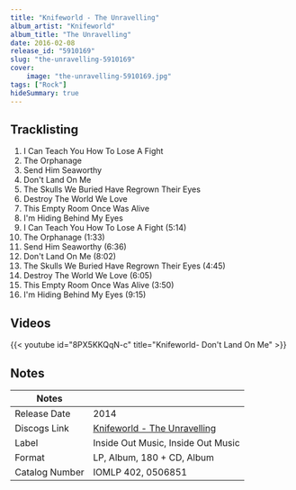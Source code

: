```yaml
---
title: "Knifeworld - The Unravelling"
album_artist: "Knifeworld"
album_title: "The Unravelling"
date: 2016-02-08
release_id: "5910169"
slug: "the-unravelling-5910169"
cover:
    image: "the-unravelling-5910169.jpg"
tags: ["Rock"]
hideSummary: true
---
```


## Tracklisting
1. I Can Teach You How To Lose A Fight
2. The Orphanage
3. Send Him Seaworthy
4. Don't Land On Me
5. The Skulls We Buried Have Regrown Their Eyes
6. Destroy The World We Love
7. This Empty Room Once Was Alive
8. I'm Hiding Behind My Eyes
9. I Can Teach You How To Lose A Fight (5:14)
10. The Orphanage (1:33)
11. Send Him Seaworthy (6:36)
12. Don't Land On Me (8:02)
13. The Skulls We Buried Have Regrown Their Eyes (4:45)
14. Destroy The World We Love (6:05)
15. This Empty Room Once Was Alive (3:50)
16. I'm Hiding Behind My Eyes (9:15)

## Videos
{{< youtube id="8PX5KKQqN-c" title="Knifeworld- Don't Land On Me" >}}

## Notes

| Notes          |             |
| ---------------| ----------- |
| Release Date   | 2014 |
| Discogs Link   | [Knifeworld - The Unravelling](https://www.discogs.com/release/5910169) |
| Label          | Inside Out Music, Inside Out Music |
| Format         | LP, Album, 180 + CD, Album |
| Catalog Number | IOMLP 402, 0506851 |

